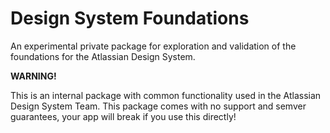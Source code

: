 # Design System Foundations

An experimental private package for exploration and validation of the foundations for the Atlassian Design System.

**WARNING!**

This is an internal package with common functionality used in the Atlassian Design System Team.
This package comes with no support and semver guarantees,
your app will break if you use this directly!
